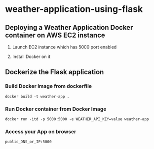# weather-application-using-flask

## Deploying a Weather Application Docker container on AWS EC2 instance

1. Launch EC2 instance which has 5000 port enabled

2. Install Docker on it

## Dockerize the Flask application

### Build Docker Image from dockerfile
```
docker build -t weather-app .

```
### Run Docker container from Docker Image
```
docker run -itd -p 5000:5000 -e WEATHER_API_KEY=value weather-app

```
### Access your App on browser
```
public_DNS_or_IP:5000
```

